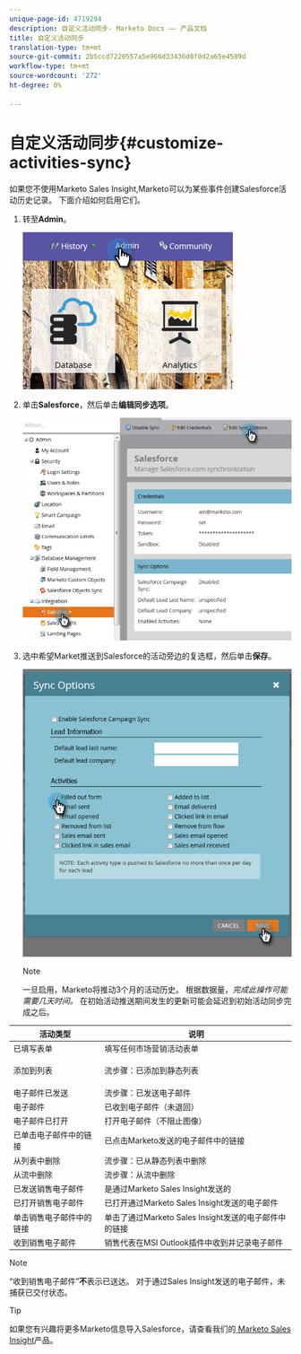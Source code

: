 ```yaml
---
unique-page-id: 4719294
description: 自定义活动同步- Marketo Docs —— 产品文档
title: 自定义活动同步
translation-type: tm+mt
source-git-commit: 2b5ccd7220557a5e966d33436d0f0d2a65e4589d
workflow-type: tm+mt
source-wordcount: '272'
ht-degree: 0%

---
```



# 自定义活动同步{#customize-activities-sync}

如果您不使用Marketo Sales Insight,Marketo可以为某些事件创建Salesforce活动历史记录。 下面介绍如何启用它们。

1. 转至&#x200B;**Admin**。

   ![](assets/admin.png)

1. 单击&#x200B;**Salesforce**，然后单击&#x200B;**编辑同步选项**。

   ![](assets/two-1.png)

1. 选中希望Market推送到Salesforce的活动旁边的复选框，然后单击&#x200B;**保存**。

   ![](assets/three-1.png)

   >[!NOTE]
   >
   >一旦启用，Marketo将推动3个月的活动历史。 根据数据量，_完成此操作可能需要几天时间。_ 在初始活动推送期间发生的更新可能会延迟到初始活动同步完成之后。

<table> 
 <colgroup> 
  <col> 
  <col> 
 </colgroup> 
 <thead> 
  <tr> 
   <th>活动类型</th> 
   <th>说明</th> 
  </tr> 
 </thead> 
 <tbody> 
  <tr> 
   <td>已填写表单</td> 
   <td>填写任何市场营销活动表单</td> 
  </tr> 
  <tr> 
   <td>添加到列表</td> 
   <td><p>流步骤：已添加到静态列表</p></td> 
  </tr> 
  <tr> 
   <td>电子邮件已发送</td> 
   <td>流步骤：已发送电子邮件</td> 
  </tr> 
  <tr> 
   <td>电子邮件</td> 
   <td>已收到电子邮件（未退回）</td> 
  </tr> 
  <tr> 
   <td>电子邮件已打开</td> 
   <td>打开电子邮件（不阻止图像）</td> 
  </tr> 
  <tr> 
   <td>已单击电子邮件中的链接</td> 
   <td>已点击Marketo发送的电子邮件中的链接</td> 
  </tr> 
  <tr> 
   <td>从列表中删除</td> 
   <td>流步骤：已从静态列表中删除</td> 
  </tr> 
  <tr> 
   <td>从流中删除</td> 
   <td>流步骤：从流中删除</td> 
  </tr> 
  <tr> 
   <td>已发送销售电子邮件</td> 
   <td>是通过Marketo Sales Insight发送的</td> 
  </tr> 
  <tr> 
   <td>已打开销售电子邮件</td> 
   <td>已打开通过Marketo Sales Insight发送的电子邮件</td> 
  </tr> 
  <tr> 
   <td>单击销售电子邮件中的链接</td> 
   <td>单击了通过Marketo Sales Insight发送的电子邮件中的链接</td> 
  </tr> 
  <tr> 
   <td>收到销售电子邮件</td> 
   <td>销售代表在MSI Outlook插件中收到并记录电子邮件</td> 
  </tr> 
 </tbody> 
</table>

>[!NOTE]
>
>“收到销售电子邮件”**不**&#x200B;表示已送达。 对于通过Sales Insight发送的电子邮件，未捕获已交付状态。

>[!TIP]
>
>如果您有兴趣将更多Marketo信息导入Salesforce，请查看我们的[ Marketo Sales Insight](/help/marketo/product-docs/marketo-sales-insight/msi-for-salesforce/installation/install-marketo-sales-insight-package-in-salesforce-appexchange.md)产品。
